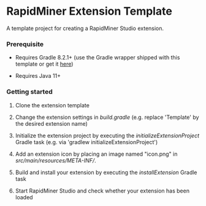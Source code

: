 RapidMiner Extension Template
=============================

A template project for creating a RapidMiner Studio extension. 

### Prerequisite
* Requires Gradle 8.2.1+ (use the Gradle wrapper shipped with this template or get it [here](http://gradle.org/installation))

* Requires Java 11+

### Getting started
1. Clone the extension template

2. Change the extension settings in _build.gradle_ (e.g. replace 'Template' by the desired extension name)

3. Initialize the extension project by executing the _initializeExtensionProject_ Gradle task (e.g. via 'gradlew initializeExtensionProject')

4. Add an extension icon by placing an image named "icon.png" in  _src/main/resources/META-INF/_. 

5. Build and install your extension by executing the _installExtension_ Gradle task 

6. Start RapidMiner Studio and check whether your extension has been loaded
